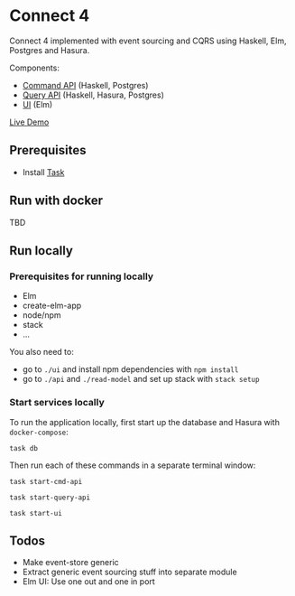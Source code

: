 # Connect 4

Connect 4 implemented with event sourcing and CQRS using Haskell, Elm, Postgres and Hasura.

Components:

- [Command API](./api/) (Haskell, Postgres)
- [Query API](./read-model/) (Haskell, Hasura, Postgres)
- [UI](./ui/) (Elm)

[Live Demo](https://cosmic-ray.surge.sh/)

## Prerequisites

- Install [Task](https://taskfile.dev/#/installation)

## Run with docker

TBD

## Run locally

### Prerequisites for running locally

- Elm
- create-elm-app
- node/npm
- stack
- ...

You also need to:

- go to `./ui` and install npm dependencies with `npm install`
- go to `./api` and `./read-model` and set up stack with `stack setup`

### Start services locally

To run the application locally, first start up the database and Hasura with `docker-compose`:

```shell
task db
```

Then run each of these commands in a separate terminal window:

```shell
task start-cmd-api
```

```shell
task start-query-api
```

```shell
task start-ui
```

## Todos

- Make event-store generic
- Extract generic event sourcing stuff into separate module
- Elm UI: Use one out and one in port
